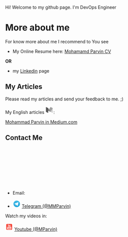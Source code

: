 
Hi! Welcome to my github page.
I'm DevOps Engineer


# More about me

For know more about me I recommend to You see

- My Online  Resume here:
[Mohamamd Parvin CV](https://www.irantalent.com/candidate/cv/502927/show)

**OR**

- my [Linkedin](https://www.linkedin.com/in/mparvin/) page

## My Articles

Please read my articles and send your feedback to me. ;)

My English articles ![Mohammad Parvin Medium](https://raw.githubusercontent.com/MParvin/MParvin/master/assets/img/socials/medium.png):

[Mohammad Parvin in Medium.com](https://medium.com/@MParvin)

## Contact Me

- Email:
![ME@MParvin.ME](mailto:me@mparvin.me)

- ![My Telegram](https://raw.githubusercontent.com/MParvin/MParvin/master/assets/img/socials/telegram.png)
[Telegram (@MMParvin)](https://t.me/mmparvin)


Watch my videos in:

![Mohammad parvin youtube](https://raw.githubusercontent.com/MParvin/MParvin/master/assets/img/socials/youtube.png)
[Youtube (@MParvin)](https://www.youtube.com/channel/UCZmOj_D0Nk3n5JyizByWmoA)
